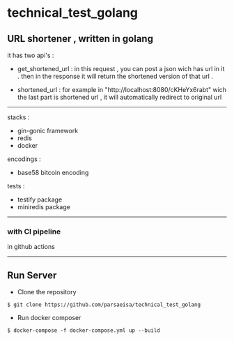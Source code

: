 # technical_test_golang

## URL shortener , written in golang 
it has two api's : 


- get_shortened_url : 
in this request , you can post a json wich has url in it . 
then in the response it will return the shortened version of that url . 

- shortened_url :
for example in 
"http://localhost:8080/cKHeYx6rabt"
wich the last part is shortened url , it will automatically redirect to original url

--------
stacks :
- gin-gonic framework
- redis 
- docker 

encodings :
- base58 bitcoin encoding

tests :
- testify package
- miniredis package
--------

### with CI pipeline
in github actions 

--------

## Run Server
- Clone the repository
```shell script 
$ git clone https://github.com/parsaeisa/technical_test_golang
```

- Run docker composer 
```shell script
$ docker-compose -f docker-compose.yml up --build
```
